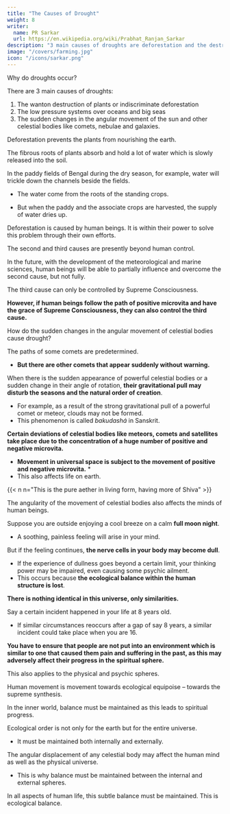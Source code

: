 ```yaml
---
title: "The Causes of Drought"
weight: 8
writer:
  name: PR Sarkar
  url: https://en.wikipedia.org/wiki/Prabhat_Ranjan_Sarkar
description: "3 main causes of droughts are deforestation and the destruction of plants"
image: "/covers/farming.jpg"
icon: "/icons/sarkar.png"
---
```



Why do droughts occur?

There are 3 main causes of droughts:

1. The wanton destruction of plants or indiscriminate deforestation
2. The low pressure systems over oceans and big seas
3. The sudden changes in the angular movement of the sun and other celestial bodies like comets, nebulae and galaxies.

Deforestation prevents the plants from nourishing the earth. 

The fibrous roots of plants absorb and hold a lot of water which is slowly released into the soil. 

In the paddy fields of Bengal during the dry season, for example, water will trickle down the channels beside the fields.
- The water come from the roots of the standing crops.
 <!-- ? It is released from .  -->
- But when the paddy and the associate crops are harvested, the supply of water dries up. 

Deforestation is caused by human beings. It is within their power to solve this problem through their own efforts.

The second and third causes are presently beyond human control. 

In the future, with the development of the meteorological and marine sciences, human beings will be able to partially influence and overcome the second cause, but not fully. 

The third cause can only be controlled by Supreme Consciousness. 

**However, if human beings follow the path of positive microvita and have the grace of Supreme Consciousness, they can also control the third cause.**

How do the sudden changes in the angular movement of celestial bodies cause drought? 

The paths of some comets are predetermined. <!--  and astronomers can ascertain their arrival dates and possible effects on the earth, --> 
- **But there are other comets that appear suddenly without warning.** 

When there is the sudden appearance of powerful celestial bodies or a sudden change in their angle of rotation, **their gravitational pull may disturb the seasons and the natural order of creation**. 
- For example, as a result of the strong gravitational pull of a powerful comet or meteor, clouds may not be formed.
- This phenomenon is called *bakudashá* in Sanskrit.

**Certain deviations of celestial bodies like meteors, comets and satellites take place due to the concentration of a huge number of positive and negative microvita.** 
- **Movement in universal space is subject to the movement of positive and negative microvita.** *
- This also affects life on earth.

{{< n n="This is the pure aether in living form, having more of Shiva" >}}


The angularity of the movement of celestial bodies also affects the minds of human beings. 

Suppose you are outside enjoying a cool breeze on a calm **full moon night**. 
- A soothing, painless feeling will arise in your mind. 

But if the feeling continues, **the nerve cells in your body may become dull**.
- If the experience of dullness goes beyond a certain limit, your thinking power may be impaired, even causing some psychic ailment. 
- This occurs because **the ecological balance within the human structure is lost**.


**There is nothing identical in this universe, only similarities.**

Say a certain incident happened in your life at 8 years old.
- If similar circumstances reoccurs after a gap of say 8 years, a similar incident could take place when you are 16. 

**You have to ensure that people are not put into an environment which is similar to one that caused them pain and suffering in the past, as this may adversely affect their progress in the spiritual sphere.** 

This also applies to the physical and psychic spheres.

Human movement is movement towards ecological equipoise – towards the supreme synthesis. 

In the inner world, balance must be maintained as this leads to spiritual progress. 

Ecological order is not only for the earth but for the entire universe.
- It must be maintained both internally and externally. 

The angular displacement of any celestial body may affect the human mind as well as the physical universe.
- This is why balance must be maintained between the internal and external spheres.

In all aspects of human life, this subtle balance must be maintained. This is ecological balance.


